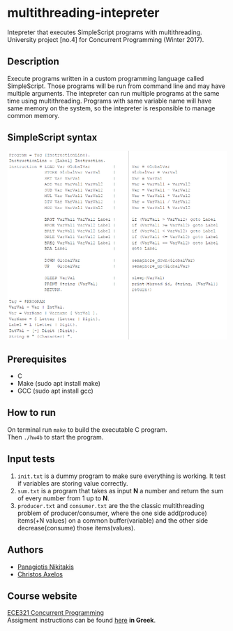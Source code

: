 # multithreading-intepreter
Intepreter that executes SimpleScript programs with multithreading. University project [no.4] for Concurrent Programming (Winter 2017).

## Description
Execute programs written in a custom programming language called SimpleScript. Those programs will be run from command line and may have multiple arguments. The intepreter can run multiple programs at the same time using multithreading. Programs with same variable name will have same memory on the system, so the intepreter is responsible to manage common memory.

## SimpleScript syntax
![SimpleScript syntax](https://github.com/pnikitakis/multithreading-intepreter/blob/main/SimpleScript_syntax.png)

## Prerequisites
- C
- Make (sudo apt install make)
- GCC (sudo apt install gcc)

## How to run
On terminal run `make` to build the executable C program.  
Then `./hw4b` to start the program.

## Input tests
1. `init.txt` is a dummy program to make sure everything is working. It test if variables are storing value correctly.
2. `sum.txt` is a program that takes as input **N** a number and return the sum of every number from 1 up to **N**.
3. `producer.txt` and `consumer.txt` are the the classic multithreading problem of producer/consumer, where the one side add(produce) items(+N values) on a common buffer(variable) and the other side decrease(consume) those items(values).

## Authors
- [Panagiotis Nikitakis](https://www.linkedin.com/in/panagiotis-nikitakis/)
- [Christos Axelos](https://linkedin.com/in/christos-axelos-748386149)

## Course website
[ECE321 Concurrent Programming](https://www.e-ce.uth.gr/studies/undergraduate/courses/ece321/?lang=en)  
Assigment instructions can be found [here](https://github.com/pnikitakis/multithreading-intepreter/blob/main/assigment_instructions_GR.pdf) **in Greek**.

